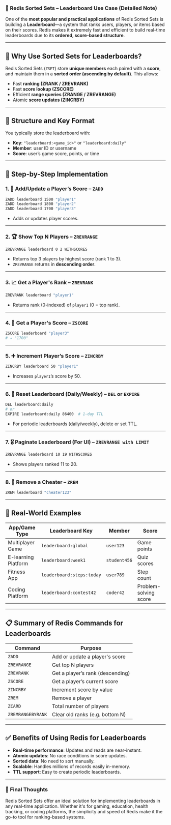 ### 📘 Redis Sorted Sets – Leaderboard Use Case (Detailed Note)

One of the **most popular and practical applications** of Redis Sorted Sets is building a **Leaderboard**—a system that ranks users, players, or items based on their scores. Redis makes it extremely fast and efficient to build real-time leaderboards due to its **ordered, score-based structure**.

---

## 🔹 Why Use Sorted Sets for Leaderboards?

Redis Sorted Sets (`ZSET`) store **unique members** each paired with a **score**, and maintain them in a **sorted order (ascending by default)**. This allows:

* Fast **ranking (ZRANK / ZREVRANK)**
* Fast **score lookup (ZSCORE)**
* Efficient **range queries (ZRANGE / ZREVRANGE)**
* Atomic **score updates (ZINCRBY)**

---

## 🔹 Structure and Key Format

You typically store the leaderboard with:

* **Key**: `"leaderboard:<game_id>"` or `"leaderboard:daily"`
* **Member**: user ID or username
* **Score**: user’s game score, points, or time

---

## 🔹 Step-by-Step Implementation

### 1. 🧩 Add/Update a Player’s Score – `ZADD`

```bash
ZADD leaderboard 1500 "player1"
ZADD leaderboard 1800 "player2"
ZADD leaderboard 1700 "player3"
```

* Adds or updates player scores.

---

### 2. 🏆 Show Top N Players – `ZREVRANGE`

```bash
ZREVRANGE leaderboard 0 2 WITHSCORES
```

* Returns top 3 players by highest score (rank 1 to 3).
* `ZREVRANGE` returns in **descending order**.

---

### 3. 📈 Get a Player's Rank – `ZREVRANK`

```bash
ZREVRANK leaderboard "player1"
```

* Returns rank (0-indexed) of `player1` (0 = top rank).

---

### 4. 🎯 Get a Player's Score – `ZSCORE`

```bash
ZSCORE leaderboard "player3"
# → "1700"
```

---

### 5. ➕ Increment Player’s Score – `ZINCRBY`

```bash
ZINCRBY leaderboard 50 "player1"
```

* Increases `player1`’s score by 50.

---

### 6. 🧹 Reset Leaderboard (Daily/Weekly) – `DEL` or `EXPIRE`

```bash
DEL leaderboard:daily
# or
EXPIRE leaderboard:daily 86400  # 1-day TTL
```

* For periodic leaderboards (daily/weekly), delete or set TTL.

---

### 7. 🎖 Paginate Leaderboard (For UI) – `ZREVRANGE with LIMIT`

```bash
ZREVRANGE leaderboard 10 19 WITHSCORES
```

* Shows players ranked 11 to 20.

---

### 8. 🚫 Remove a Cheater – `ZREM`

```bash
ZREM leaderboard "cheater123"
```

---

## 🔹 Real-World Examples

| App/Game Type       | Leaderboard Key           | Member       | Score                 |
| ------------------- | ------------------------- | ------------ | --------------------- |
| Multiplayer Game    | `leaderboard:global`      | `user123`    | Game points           |
| E-learning Platform | `leaderboard:week1`       | `student456` | Quiz scores           |
| Fitness App         | `leaderboard:steps:today` | `user789`    | Step count            |
| Coding Platform     | `leaderboard:contest42`   | `coder42`    | Problem-solving score |

---

## 📋 Summary of Redis Commands for Leaderboards

| Command           | Purpose                          |
| ----------------- | -------------------------------- |
| `ZADD`            | Add or update a player's score   |
| `ZREVRANGE`       | Get top N players                |
| `ZREVRANK`        | Get a player’s rank (descending) |
| `ZSCORE`          | Get a player’s current score     |
| `ZINCRBY`         | Increment score by value         |
| `ZREM`            | Remove a player                  |
| `ZCARD`           | Total number of players          |
| `ZREMRANGEBYRANK` | Clear old ranks (e.g. bottom N)  |

---

## ✅ Benefits of Using Redis for Leaderboards

* **Real-time performance**: Updates and reads are near-instant.
* **Atomic updates**: No race conditions in score updates.
* **Sorted data**: No need to sort manually.
* **Scalable**: Handles millions of records easily in-memory.
* **TTL support**: Easy to create periodic leaderboards.

---

### 🧠 Final Thoughts

Redis Sorted Sets offer an ideal solution for implementing leaderboards in any real-time application. Whether it's for gaming, education, health tracking, or coding platforms, the simplicity and speed of Redis make it the go-to tool for ranking-based systems.

